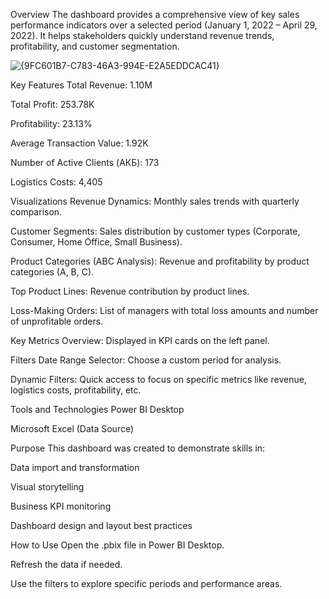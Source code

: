 Overview
The dashboard provides a comprehensive view of key sales performance indicators over a selected period (January 1, 2022 – April 29, 2022). It helps stakeholders quickly understand revenue trends, profitability, and customer segmentation.

![{9FC601B7-C783-46A3-994E-E2A5EDDCAC41}](https://github.com/user-attachments/assets/a1292623-deaa-4bb4-b2ee-48c10cf09220)

Key Features
Total Revenue: 1.10M

Total Profit: 253.78K

Profitability: 23.13%

Average Transaction Value: 1.92K

Number of Active Clients (АКБ): 173

Logistics Costs: 4,405

Visualizations
Revenue Dynamics: Monthly sales trends with quarterly comparison.

Customer Segments: Sales distribution by customer types (Corporate, Consumer, Home Office, Small Business).

Product Categories (ABC Analysis): Revenue and profitability by product categories (A, B, C).

Top Product Lines: Revenue contribution by product lines.

Loss-Making Orders: List of managers with total loss amounts and number of unprofitable orders.

Key Metrics Overview: Displayed in KPI cards on the left panel.

Filters
Date Range Selector: Choose a custom period for analysis.

Dynamic Filters: Quick access to focus on specific metrics like revenue, logistics costs, profitability, etc.

Tools and Technologies
Power BI Desktop

Microsoft Excel (Data Source)

Purpose
This dashboard was created to demonstrate skills in:

Data import and transformation

Visual storytelling

Business KPI monitoring

Dashboard design and layout best practices

How to Use
Open the .pbix file in Power BI Desktop.

Refresh the data if needed.

Use the filters to explore specific periods and performance areas.
